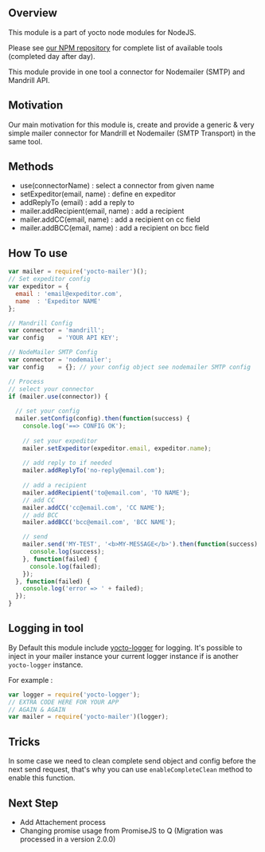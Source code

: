## Overview

This module is a part of yocto node modules for NodeJS.

Please see [our NPM repository](https://www.npmjs.com/~yocto) for complete list of available tools (completed day after day).

This module provide in one tool a connector for Nodemailer (SMTP) and Mandrill API.

## Motivation

Our main motivation for this module is, create and provide a generic & very simple mailer connector for Mandrill et Nodemailer (SMTP Transport) in the same tool.

## Methods

- use(connectorName) : select a connector from given name
- setExpeditor(email, name) : define en expeditor
- addReplyTo (email) : add a reply to
- mailer.addRecipient(email, name) : add a recipient 
- mailer.addCC(email, name) : add a recipient on cc field
- mailer.addBCC(email, name) : add a recipient on bcc field

## How To use

```javascript
var mailer = require('yocto-mailer')();
// Set expeditor config
var expeditor = {
  email : 'email@expeditor.com',
  name  : 'Expeditor NAME'
};  

// Mandrill Config
var connector = 'mandrill';
var config    = 'YOUR API KEY';

// NodeMailer SMTP Config
var connector = 'nodemailer';
var config    = {}; // your config object see nodemailer SMTP config

// Process
// select your connector
if (mailer.use(connector)) {
  
  // set your config
  mailer.setConfig(config).then(function(success) {
    console.log('==> CONFIG OK');
    
    // set your expeditor
    mailer.setExpeditor(expeditor.email, expeditor.name);
    
    // add reply to if needed
    mailer.addReplyTo('no-reply@email.com');
    
    // add a recipient
    mailer.addRecipient('to@email.com', 'TO NAME');
    // add CC
    mailer.addCC('cc@email.com', 'CC NAME');
    // add BCC
    mailer.addBCC('bcc@email.com', 'BCC NAME');

    // send
    mailer.send('MY-TEST', '<b>MY-MESSAGE</b>').then(function(success) {
      console.log(success);
    }, function(failed) {
      console.log(failed);
    });
  }, function(failed) {
    console.log('error => ' + failed);
  });
}
```

## Logging in tool

By Default this module include [yocto-logger](https://www.npmjs.com/package/yocto-logger) for logging.
It's possible to inject in your mailer instance your current logger instance if is another `yocto-logger` instance.

For example : 

```javascript 
var logger = require('yocto-logger');
// EXTRA CODE HERE FOR YOUR APP
// AGAIN & AGAIN
var mailer = require('yocto-mailer')(logger);
```

## Tricks

In some case we need to clean complete send object and config before the next send request, that's why you can use `enableCompleteClean` method to enable this function.

## Next Step

- Add Attachement process
- Changing promise usage from PromiseJS to Q (Migration was processed in a version 2.0.0)